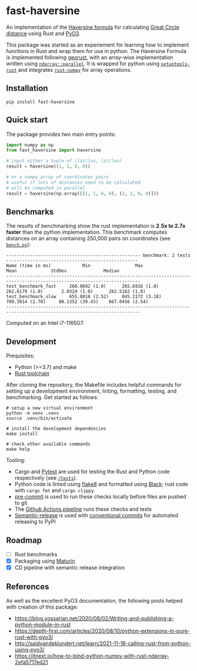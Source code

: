 # fast-haversine

An implementation of the [Haversine formula](https://en.wikipedia.org/wiki/Haversine_formula) for calculating [Great Circle distance](https://en.wikipedia.org/wiki/Great-circle_distance) using Rust and [PyO3](https://github.com/PyO3/PyO3).

This package was started as an experiement for learning how to implement functions in Rust and wrap them for use in python. The Haversine Formula is implemented following [georust](https://github.com/georust/geo/blob/main/geo/src/algorithm/haversine_distance.rs), with an array-wise implementation written using [`ndarray::parallel`](https://docs.rs/ndarray/latest/ndarray/parallel/index.html). It is wrapped for python using [`setuptools-rust`](https://github.com/PyO3/setuptools-rust) and integrates [`rust-numpy`](https://github.com/PyO3/rust-numpy) for array operations.

## Installation

```
pip install fast-haversine
```

## Quick start

The package provides two main entry points:

```python
import numpy as np
from fast_haversine import haversine

# input either a tuple of (lat/lon, lat/lon)
result = haversine((1, 1, 0, 0))

# or a numpy array of coordinates pairs
# useful if lots of distances need to be calculated
# will be computed in parallel
result = haversine(np.array([(1, 1, 0, 0), (2, 2, 0, 0)]))
```

## Benchmarks

The results of benchmarking show the rust implementation is **2.5x to 2.7x faster** than the python implementation. This benchmark computes distances on an array containing 250,000 pairs on coordinates (see [`bench.py`](/tests/bench.py)):

```
--------------------------------------------------- benchmark: 2 tests --------------------------------------------------
Name (time in ms)            Min                 Max                Mean             StdDev              Median
-------------------------------------------------------------------------------------------------------------------------
test_benchmark_fast     260.0692 (1.0)      265.6916 (1.0)      262.6179 (1.0)       2.0324 (1.0)      262.5162 (1.0)
test_benchmark_slow     655.8816 (2.52)     845.2172 (3.18)     709.3914 (2.70)     80.1352 (39.43)    667.0456 (2.54)
-------------------------------------------------------------------------------------------------------------------------
```
Computed on an Intel i7-1165G7.

## Development

Prequisites:

* Python (>=3.7) and make
* [Rust toolchain](https://rustup.rs/)

After cloning the repository, the Makefile includes helpful commands for setting up a development environment, linting, formatting, testing, and benchmarking. Get started as follows:

```shell
# setup a new virtual environment
python -m venv .venv
source .venv/bin/activate

# install the development dependencies
make install

# check other available commands
make help
```

Tooling:

* Cargo and [Pytest](https://docs.pytest.org/en/6.2.x/) are used for testing the Rust and Python code respectively (see [`/tests`](/tests/)).
* Python code is linted using [flake8](https://flake8.pycqa.org/en/latest/) and formatted using [Black](https://github.com/psf/black); rust code with `cargo fmt` and `cargo clippy`.
* [pre-commit](https://pre-commit.com/) is used to run these checks locally before files are pushed to git
* The [Github Actions pipeline](.github/workflows/ci.yml) runs these checks and tests
* [Semantic-release](https://python-semantic-release.readthedocs.io/en/latest/) is used with [conventional commits](https://www.conventionalcommits.org/en/v1.0.0/) for automated releasing to PyPI

## Roadmap

- [ ] Rust benchmarks
- [x] Packaging using [Maturin](https://github.com/PyO3/maturin)
- [x] CD pipeline with semantic release integration

## References

As well as the excellent PyO3 documentation, the following posts helped with creation of this package:

- https://blog.yossarian.net/2020/08/02/Writing-and-publishing-a-python-module-in-rust
- https://depth-first.com/articles/2020/08/10/python-extensions-in-pure-rust-with-pyo3/
- http://saidvandeklundert.net/learn/2021-11-18-calling-rust-from-python-using-pyo3/
- https://itnext.io/how-to-bind-python-numpy-with-rust-ndarray-2efa5717ed21
